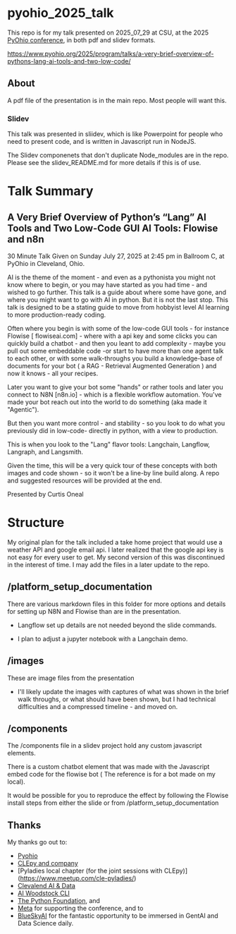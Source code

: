 # pyohio_2025_talk

This repo is for my talk presented on  2025_07_29 at CSU, at the 2025 [PyOhio conference](https://www.pyohio.org/2025/), in both pdf and slidev formats.

https://www.pyohio.org/2025/program/talks/a-very-brief-overview-of-pythons-lang-ai-tools-and-two-low-code/


## About
A pdf file of the presentation is in the main repo. Most people will want this.

### Slidev
This talk was presented in sliidev, which is like Powerpoint for people who need to present code, and is written in Javascript run in NodeJS.

The Slidev componenets that don't duplicate Node_modules are in the repo. Please see the slidev_README.md for more details if this is of use.


# Talk Summary


## A Very Brief Overview of Python’s “Lang” AI Tools and Two Low-Code GUI AI Tools: Flowise and n8n
30 Minute Talk
Given on Sunday July 27, 2025 at 2:45 pm in Ballroom C, at PyOhio in Cleveland, Ohio.

AI is the theme of the moment - and even as a pythonista you might not know where to begin, or you may have started as you had time - and wished to go further. This talk is a guide about where some have gone, and where you might want to go with AI in python. But it is not the last stop. This talk is designed to be a stating guide to move from hobbyist level AI learning to more production-ready coding.

Often where you begin is with some of the low-code GUI tools - for instance Flowise [ flowiseai.com] - where with a api key and some clicks you can quickly build a chatbot - and then you leant to add complexity - maybe you pull out some embeddable code -or start to have more than one agent talk to each other, or with some walk-throughs you build a knowledge-base of documents for your bot ( a RAG - Retrieval Augmented Generation ) and now it knows - all your recipes.

Later you want to give your bot some "hands" or rather tools and later you connect to N8N [n8n.io] - which is a flexible workflow automation. You've made your bot reach out into the world to do something (aka made it "Agentic").

But then you want more control - and stability - so you look to do what you previously did in low-code- directly in python, with a view to production.

This is when you look to the "Lang" flavor tools: Langchain, Langflow, Langraph, and Langsmith.

Given the time, this will be a very quick tour of these concepts with both images and code shown - so it won't be a line-by line build along. A repo and suggested resources will be provided at the end.

Presented by
Curtis Oneal


# Structure

My original plan for the talk included a take home project that would use a weather API and google email api. I later realized that the google api key is not easy for every user to get. My second version of this was discontinued in the interest of time. I may add the files in a later update to the repo. 

## /platform_setup_documentation

There are various markdown files in this folder for more options and details for setting up N8N and Flowise than are in the presentation.

- Langflow set up details are not needed beyond the slide commands.

- I plan to adjust a jupyter notebook with a Langchain demo.

## /images
These are image files from the presentation

- I'll likely update the images with captures of what was shown in the brief walk throughs, or what should have been shown, but I had technical difficulties and a compressed timeline - and moved on.

## /components

The /components file in a slidev project hold any custom javascript elements.

There is a custom chatbot element that was made with the Javascript embed code for the flowise bot ( The reference is for a bot made on my local). 

It would be possible for you to reproduce the effect by following the Flowise install steps from either the slide or from /platform_setup_documentation

## Thanks

My thanks go out to: 
- [Pyohio](https://www.pyohio.org/)
- [CLEpy and company](https://www.meetup.com/cleveland-area-python-interest-group/)
- [Pyladies local chapter (for the joint sessions with CLEpy)] (https://www.meetup.com/cle-pyladies/)
- [Clevalend AI & Data](https://www.meetup.com/cleveland-ai-data/)
- [AI Woodstock CLI](https://www.meetup.com/ai-woodstock-cle)
- [The Python Foundation](https://www.python.org/psf-landing/), and 
- [Meta](https://www.meta.com/) for supporting the conference, and to 
- [BlueSkyAI](https://blueskyai.co/) for the fantastic opportunity to be immersed in GentAI and Data Science daily.



